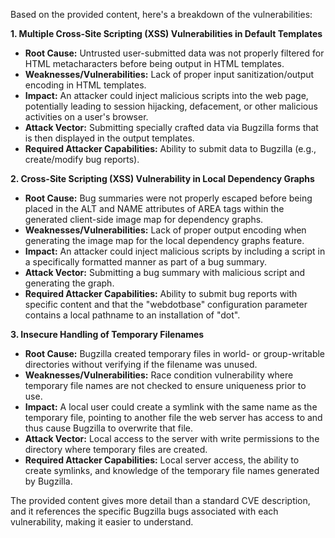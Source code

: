 Based on the provided content, here's a breakdown of the vulnerabilities:

**1. Multiple Cross-Site Scripting (XSS) Vulnerabilities in Default Templates**

*   **Root Cause:**  Untrusted user-submitted data was not properly filtered for HTML metacharacters before being output in HTML templates.
*   **Weaknesses/Vulnerabilities:** Lack of proper input sanitization/output encoding in HTML templates.
*   **Impact:** An attacker could inject malicious scripts into the web page, potentially leading to session hijacking, defacement, or other malicious activities on a user's browser.
*   **Attack Vector:** Submitting specially crafted data via Bugzilla forms that is then displayed in the output templates.
*   **Required Attacker Capabilities:** Ability to submit data to Bugzilla (e.g., create/modify bug reports).

**2. Cross-Site Scripting (XSS) Vulnerability in Local Dependency Graphs**

*   **Root Cause:** Bug summaries were not properly escaped before being placed in the ALT and NAME attributes of AREA tags within the generated client-side image map for dependency graphs.
*  **Weaknesses/Vulnerabilities:** Lack of proper output encoding when generating the image map for the local dependency graphs feature.
*   **Impact:** An attacker could inject malicious scripts by including a script in a specifically formatted manner as part of a bug summary.
*   **Attack Vector:** Submitting a bug summary with malicious script and generating the graph.
*   **Required Attacker Capabilities:** Ability to submit bug reports with specific content and that the "webdotbase" configuration parameter contains a local pathname to an installation of "dot".

**3. Insecure Handling of Temporary Filenames**

*   **Root Cause:** Bugzilla created temporary files in world- or group-writable directories without verifying if the filename was unused.
*   **Weaknesses/Vulnerabilities:** Race condition vulnerability where temporary file names are not checked to ensure uniqueness prior to use.
*   **Impact:** A local user could create a symlink with the same name as the temporary file, pointing to another file the web server has access to and thus cause Bugzilla to overwrite that file.
*   **Attack Vector:** Local access to the server with write permissions to the directory where temporary files are created.
*    **Required Attacker Capabilities:** Local server access, the ability to create symlinks, and knowledge of the temporary file names generated by Bugzilla.

The provided content gives more detail than a standard CVE description, and it references the specific Bugzilla bugs associated with each vulnerability, making it easier to understand.